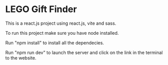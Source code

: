 # LEGO Gift Finder

This is a react.js project using react.js, vite and sass.

To run this project make sure you have node installed.

Run "npm install" to install all the dependecies.

Run "npm run dev" to launch the server and click on the link in the terminal to the website.
